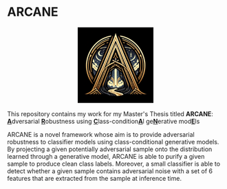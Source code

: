 # ARCANE

<p align="center" width="100%">
  <img width="35%" src="https://github.com/Adversarian/arcane/blob/main/ARCANE.jpg" />
</p>

This repository contains my work for my Master's Thesis titled
**ARCANE**: <ins>**A**</ins>dversarial <ins>**R**</ins>obustness using <ins>**C**</ins>lass-condition<ins>**A**</ins>l ge<ins>**N**</ins>erative mod<ins>**E**</ins>ls


ARCANE is a novel framework whose aim is to provide adversarial robustness to classifier models using class-conditional generative models. By projecting a given potentially adversarial sample onto the distribution learned through a generative model, ARCANE is able to purify a given sample to produce clean class labels. Moreover, a small classifier is able to detect whether a given sample contains adversarial noise with a set of 6 features that are extracted from the sample at inference time.